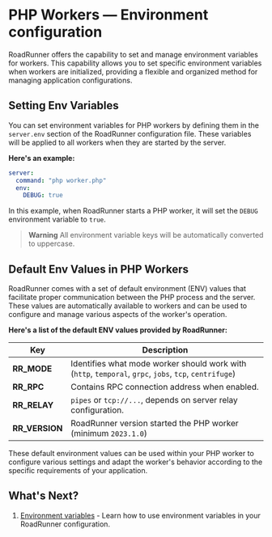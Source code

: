 # PHP Workers — Environment configuration

RoadRunner offers the capability to set and manage environment variables for workers. This capability allows you to set
specific environment variables when workers are initialized, providing a flexible and organized method for managing
application configurations.

## Setting Env Variables

You can set environment variables for PHP workers by defining them in the `server.env` section of the RoadRunner
configuration file. These variables will be applied to all workers when they are started by the server.

**Here's an example:**

```yaml .rr.yaml
server:
  command: "php worker.php"
  env:
    DEBUG: true
```

In this example, when RoadRunner starts a PHP worker, it will set the `DEBUG` environment variable to `true`.

> **Warning**
> All environment variable keys will be automatically converted to uppercase.

## Default Env Values in PHP Workers

RoadRunner comes with a set of default environment (ENV) values that facilitate proper communication between the PHP
process and the server. These values are automatically available to workers and can be used to configure and manage
various aspects of the worker's operation.

**Here's a list of the default ENV values provided by RoadRunner:**

| Key            | Description                                                                                            |
|----------------|--------------------------------------------------------------------------------------------------------|
| **RR_MODE**    | Identifies what mode worker should work with (`http`, `temporal`, `grpc`, `jobs`, `tcp`, `centrifuge`) |
| **RR_RPC**     | Contains RPC connection address when enabled.                                                          |
| **RR_RELAY**   | `pipes` or `tcp://...`, depends on server relay configuration.                                         |
| **RR_VERSION** | RoadRunner version started the PHP worker (minimum `2023.1.0`)                                         |

These default environment values can be used within your PHP worker to configure various settings and adapt the worker's
behavior according to the specific requirements of your application.

## What's Next?

1. [Environment variables](../intro/config.md) - Learn how to use environment variables in your RoadRunner
   configuration.